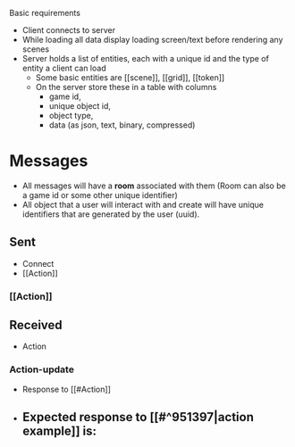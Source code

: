 Basic requirements
- Client connects to server
- While loading all data display loading screen/text before rendering any scenes
- Server holds a list of entities, each with a unique id and the type of entity a client can load
	- Some basic entities are [[scene]], [[grid]], [[token]]
	- On the server store these in a table with columns 
		- game id, 
		- unique object id,
		- object type,
		- data (as json, text, binary, compressed)

# Messages

- All messages will have a **room** associated with them (Room can also be a game id or some other unique identifier)
- All object that a user will interact with and create will have unique identifiers that are generated by the user (uuid).

## Sent
- Connect
- [[Action]]
### [[Action]]


## Received
- Action
### Action-update

- Response to [[#Action]]
- Expected response to [[#^951397|action example]] is:
	- 